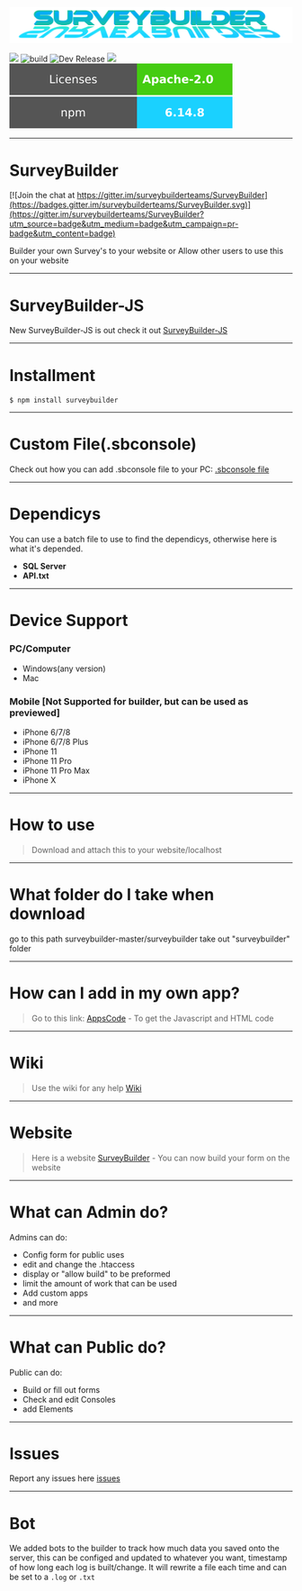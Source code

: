 <a href="https://surveybuilder.epizy.com/" target="_blank"><img src="https://github.com/surveybuilderteams/surveybuilder/blob/master/banner/banner.png?raw=true"/></a>


<a href="https://github.com/surveybuilderteams/surveybuilder/releases" target="_blank"><image src="https://raw.githubusercontent.com/surveybuilderteams/surveybuilder/master/banner/version.svg"/></a>
![build](https://raw.githubusercontent.com/surveybuilderteams/surveybuilder/master/banner/build_pass.svg)
![Dev Release](https://raw.githubusercontent.com/surveybuilderteams/surveybuilder/master/banner/DevRelease.svg)
<a href="https://github.com/surveybuilderteams/surveybuilder/archive/master.zip" target="_blank"><image src="https://raw.githubusercontent.com/surveybuilderteams/surveybuilder/master/banner/download.svg"/></a>
<a href="https://github.com/surveybuilderteams/surveybuilder/blob/master/LICENSE"><img src="https://raw.githubusercontent.com/surveybuilderteams/surveybuilder/master/banner/License.svg"/></a>
<a href="https://www.npmjs.com/package/surveybuilder"><img src="https://raw.githubusercontent.com/surveybuilderteams/surveybuilder/master/banner/npmjs.svg"/></a>
***


# SurveyBuilder

[![Join the chat at https://gitter.im/surveybuilderteams/SurveyBuilder](https://badges.gitter.im/surveybuilderteams/SurveyBuilder.svg)](https://gitter.im/surveybuilderteams/SurveyBuilder?utm_source=badge&utm_medium=badge&utm_campaign=pr-badge&utm_content=badge)

Builder your own Survey's to your website or Allow other users to use this on your website

***

# SurveyBuilder-JS

New SurveyBuilder-JS is out check it out [SurveyBuilder-JS](https://github.com/surveybuilderteams/SurveyBuilder-JS)

***

# Installment

```npm
$ npm install surveybuilder
```

***

# Custom File(.sbconsole)

Check out how you can add .sbconsole file to your PC: <a href="https://github.com/surveybuilderteams/SurevyBuilderConsoleFile/tree/main">.sbconsole file</a>

***

# Dependicys 

You can use a batch file to use to find the dependicys, otherwise here is what it's depended.

*  **SQL Server**
*  **API.txt**

***

# Device Support

### PC/Computer

* Windows(any version)
* Mac

### Mobile [Not Supported for builder, but can be used as previewed]

* iPhone 6/7/8
* iPhone 6/7/8 Plus
* iPhone 11
* iPhone 11 Pro
* iPhone 11 Pro Max
* iPhone X

***

# How to use

> Download and attach this to your website/localhost

***

# What folder do I take when download

go to this path surveybuilder-master/surveybuilder
take out "surveybuilder" folder

***

# How can I add in my own app?

> Go to this link: [AppsCode](https://github.com/SurveyBuilder-Admin/SurveyBuilder-Apps-code) - To get the Javascript and HTML code

***

# Wiki 

> Use the wiki for any help [Wiki](https://github.com/SurveyBuilderTeams/SurveyBuilder/wiki)

***

# Website

> Here is a website [SurveyBuilder](http://surveybuilder.epizy.com/Home) - You can now build your form on the website

***

# What can Admin do?

Admins can do:
* Config form for public uses
* edit and change the .htaccess
* display or "allow build" to be preformed
* limit the amount of work that can be used
* Add custom apps
* and more

***

# What can Public do?

Public can do:
* Build or fill out forms
* Check and edit Consoles 
* add Elements

***

# Issues

Report any issues here [issues](https://github.com/SurveyBuilderTeams/SurveyBuilder/issues)

***

# Bot

We added bots to the builder to track how much data you saved onto the server, this can be configed and updated to whatever you want, timestamp of how long each log is built/change. It will rewrite a file each time and can be set to a `.log` or `.txt`
